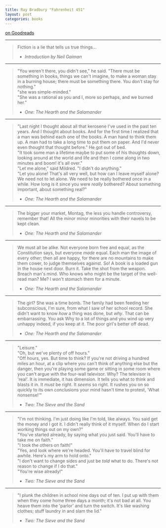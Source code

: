 ```yaml
---
title: Ray Bradbury "Fahrenheit 451"
layout: post
categories: books
---
```

[on Goodreads](https://www.goodreads.com/book/show/4381.Fahrenheit_451)

---

> Fiction is a lie that tells us true things...
> - *Introduction by Neil Gaiman*

---

> "You weren't there, you didn't see," he said. "There must be something in books, things we can't imagine, to make a woman stay in a burning house; there must be something there. You don't stay for nothing."<br/>
> "she was simple-minded."<br/>
> "She was a rational as you and I, more so perhaps, and we burned her."
> - *One: The Hearth and the Salamander*

---

> "Last night I thought about all that kerosene I've used in the past ten years. And I thought about books. And for the first time I realized that a man was behind each one of the books. A man hand to think them up. A man had to take a long time to put them on paper. And I'd never even thought that thought before." He got out of bed.<br/>
> "It took some man a lifetime maybe to put some of his thoughts down, looking around at the world and life and then I come along in two minutes and boom! it's all over."<br/>
> "Let me alone," said Mildred. "I didn't do anything."<br/>
> "Let you alone! That's all very well, but how can I leave myself alone? We need not to let alone. We need to be really bothered once in a while. How long is it since you were *really* bothered? About something important, about something real?"
> - *One: The Hearth and the Salamander*

---

> The bigger your market, Montag, the less you handle controversy, remember that! All the minor minor minorities with their navels to be kept clean.
> - *One: The Hearth and the Salamander*

---

> We must all be alike. Not everyone born free and equal, as the Constitution says, but everyone *made* equal. Each man the image of every other; then all are happy, for there are no mountains to make them cower, to judge themselves against. So! A book is a loaded gun in the house next door. Burn it. Take the shot from the weapon. Breach man's mind. Who knows who might be the target of the well-read man? Me? I won't stomach them for a minute.
> - *One: The Hearth and the Salamander*

---

> The girl? She was a time bomb. The family had been feeding her subconscious, I'm sure, from what I saw of her school record. She didn't want to know *how* a thing was done, but *why*. That can be embarrassing. You ask Why to a lot of things and you wind up very unhappy indeed, if you keep at it. The poor girl's better off dead.
> - *One: The Hearth and the Salamander*

---

> "Leisure."<br/>
> "Oh, but we've plenty of off hours."<br/>
> "Off hours, yes. But time to think? If you're not driving a hundred miles an hour, at a clip where you can't think of anything else but the danger, then you're playing some game or sitting in some room where you can't argue with the four-wall televisor. Why? The televisor is 'real'. It is immediate, it has dimension. It tells you what to think and blasts it in. It *must* be right. It *seems* so right. It rushes you on so quickly to its own conclusions your mind hasn't time to protest, 'What nonsense!'"
> - *Two: The Sieve and the Sand*

---

> "I'm not thinking. I'm just doing like I'm told, like always. You said get the money and I got it. I didn't really think of it myself. When do I start working things out on my own?"<br/>
> "You've started already, by saying what you just said. You'll have to take me on faith."<br/>
> "I took the others on faith!"<br/>
> "Yes, and look where we're headed. You'll have to travel blind for awhile. Here's my arm to hold onto."<br/>
> "I don't want to change sides and just be *told* what to do. There's not reason to change if I do that."<br/>
> "You're wise already!"
> - *Two: The Sieve and the Sand*

---

> "I plunk the children in school nine days out of ten. I put up with them when they come home three days a month; it's not bad at all. You heave them into the 'parlor' and turn the switch. It's like washing clothes; stuff laundry in and slam the lid."
> - *Two: The Sieve and the Sand*
